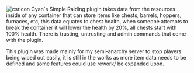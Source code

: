 ![csricon](https://github.com/user-attachments/assets/8347c5c9-7c09-4b50-b78d-5918ad9de819) Cyan`s Simple Raiding plugin takes data from the resources inside of any container that can store items like chests, barrels, hoppers, furnaces, etc, this data equates to chest health, when someone attempts to break the
container it will lower the health by 20%, all chests start with 100% health. There is trusting, untrusting and admin commands that come with the plugin.

This plugin was made mainly for my semi-anarchy server to stop players being wiped out easily, it is still in the works as more item data needs to be defined and some features could use rework/ be expanded upon. 
